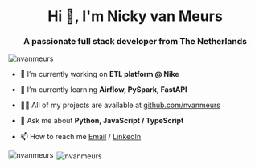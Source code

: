 <h1 align="center">Hi 👋, I'm Nicky van Meurs</h1>
<h3 align="center">A passionate full stack developer from The Netherlands</h3>

<p align="left"> <img src="https://komarev.com/ghpvc/?username=nvanmeurs" alt="nvanmeurs" /> </p>

- 🔭 I’m currently working on **ETL platform @ Nike**

- 🌱 I’m currently learning **Airflow, PySpark, FastAPI**

- 👨‍💻 All of my projects are available at [github.com/nvanmeurs](https://github.com/nvanmeurs)

- 💬 Ask me about **Python, JavaScript / TypeScript**

- 📫 How to reach me [Email](mailto:nvmeurs+github@outlook.com) / [LinkedIn](https://linkedin.com/in/nicky-van-meurs-b62a5279)

<p><img align="left" src="https://github-readme-stats.vercel.app/api/top-langs/?username=nvanmeurs&layout=compact&hide=html" alt="nvanmeurs" /></p>
<p>&nbsp;<img align="center" src="https://github-readme-stats.vercel.app/api?username=nvanmeurs&show_icons=true" alt="nvanmeurs" /></p>
